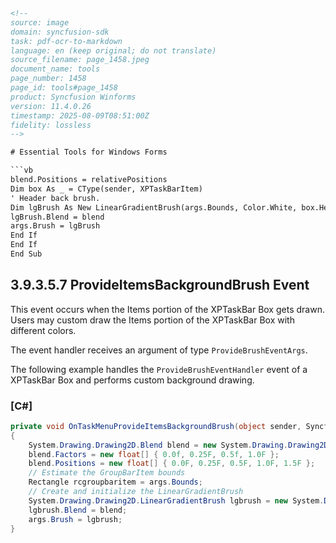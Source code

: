 ```html
<!--
source: image
domain: syncfusion-sdk
task: pdf-ocr-to-markdown
language: en (keep original; do not translate)
source_filename: page_1458.jpeg
document_name: tools
page_number: 1458
page_id: tools#page_1458
product: Syncfusion Winforms
version: 11.4.0.26
timestamp: 2025-08-09T08:51:00Z
fidelity: lossless
-->

# Essential Tools for Windows Forms

```vb
blend.Positions = relativePositions
Dim box As _ = CType(sender, XPTaskBarItem)
' Header back brush.
Dim lgBrush As New LinearGradientBrush(args.Bounds, Color.White, box.HeaderBackColor, 0, True)
lgBrush.Blend = blend
args.Brush = lgBrush
End If
End If
End Sub
```

## 3.9.3.5.7 ProvideItemsBackgroundBrush Event

This event occurs when the Items portion of the XPTaskBar Box gets drawn. Users may custom draw the Items portion of the XPTaskBar Box with different colors.

The event handler receives an argument of type `ProvideBrushEventArgs`.

The following example handles the `ProvideBrushEventHandler` event of a XPTaskBar Box and performs custom background drawing.

### [C#]

```csharp
private void OnTaskMenuProvideItemsBackgroundBrush(object sender, Syncfusion.Windows.Forms.Tools.ProvideBrushEventArgs args)
{
    System.Drawing.Drawing2D.Blend blend = new System.Drawing.Drawing2D.Blend();
    blend.Factors = new float[] { 0.0f, 0.25F, 0.5f, 1.0F };
    blend.Positions = new float[] { 0.0F, 0.25F, 0.5F, 1.0F, 1.5F };
    // Estimate the GroupBarItem bounds
    Rectangle rcgroupbaritem = args.Bounds;
    // Create and initialize the LinearGradientBrush
    System.Drawing.Drawing2D.LinearGradientBrush lgbrush = new System.Drawing.Drawing2D.LinearGradientBrush(rcgroupbaritem, Color.FromArgb(227, 238, 255), Color.FromArgb(227, 238, 255), 75, true);
    lgbrush.Blend = blend;
    args.Brush = lgbrush;
}
```
<!-- tags: [product, windows forms, evetns, xptaskbar, providebrush] keywords: [event, handlers, custom drawing, gradients, brushes] -->
```